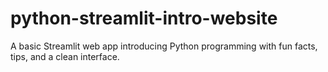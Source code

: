 # python-streamlit-intro-website
A basic Streamlit web app introducing Python programming with fun facts, tips, and a clean interface.
